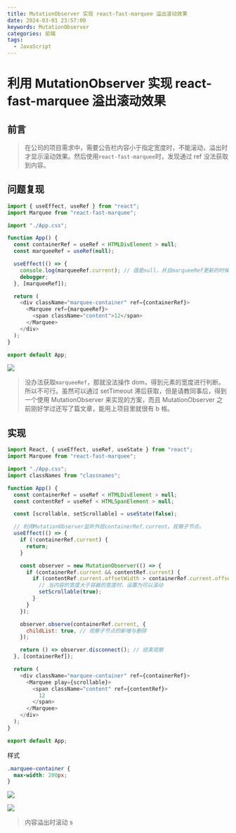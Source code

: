 ```yaml
---
title: MutationObserver 实现 react-fast-marquee 溢出滚动效果
date: 2024-03-01 23:57:00
keywords: MutationObserver
categories: 前端
tags:
  - JavaScript
---
```


# 利用 MutationObserver 实现 react-fast-marquee 溢出滚动效果

## 前言

> 在公司的项目需求中，需要公告栏内容小于指定宽度时，不能滚动，溢出时才显示滚动效果。然后使用`react-fast-marquee`时，发现通过 ref 没法获取到内容。

## 问题复现

```js
import { useEffect, useRef } from "react";
import Marquee from "react-fast-marquee";

import "./App.css";

function App() {
  const containerRef = useRef < HTMLDivElement > null;
  const marqueeRef = useRef(null);

  useEffect(() => {
    console.log(marqueeRef.current); // 值是null，并且marqueeRef更新的时候并不会触发useEffect。此时Marquee还没添加到DOM树上
    debugger;
  }, [marqueeRef]);

  return (
    <div className="marquee-container" ref={containerRef}>
      <Marquee ref={marqueeRef}>
        <span className="content">12</span>
      </Marquee>
    </div>
  );
}

export default App;
```

![](https://www.clzczh.top/CLZ_img/images/202403012343873.png)

> 没办法获取`marqueeRef`，那就没法操作 dom，得到元素的宽度进行判断。所以不可行。虽然可以通过 setTimeout 滞后获取，但是请教同事后，得到一个使用 MutationObserver 来实现的方案，而且 MutationObserver 之前刚好学过还写了篇文章，能用上项目里就很有 b 格。

## 实现

```js
import React, { useEffect, useRef, useState } from "react";
import Marquee from "react-fast-marquee";

import "./App.css";
import classNames from "classnames";

function App() {
  const containerRef = useRef < HTMLDivElement > null;
  const contentRef = useRef < HTMLSpanElement > null;

  const [scrollable, setScrollable] = useState(false);

  // 利用MutationObserver监听外层containerRef.current。观察子节点。
  useEffect(() => {
    if (!containerRef.current) {
      return;
    }

    const observer = new MutationObserver(() => {
      if (containerRef.current && contentRef.current) {
        if (contentRef.current.offsetWidth > containerRef.current.offsetWidth) {
          // 当内容的宽度大于容器的宽度时，设置为可以滚动
          setScrollable(true);
        }
      }
    });

    observer.observe(containerRef.current, {
      childList: true, // 观察子节点的新增与删除
    });

    return () => observer.disconnect(); // 结束观察
  }, [containerRef]);

  return (
    <div className="marquee-container" ref={containerRef}>
      <Marquee play={scrollable}>
        <span className="content" ref={contentRef}>
          12
        </span>
      </Marquee>
    </div>
  );
}

export default App;
```

样式

```css
.marquee-container {
  max-width: 200px;
}
```

![](https://www.clzczh.top/CLZ_img/images/202403012353413.png)

![](https://www.clzczh.top/CLZ_img/images/202403012355621.gif)

> 内容溢出时滚动 s
